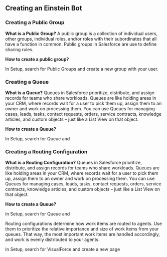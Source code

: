 ## Creating an Einstein Bot

### Creating a Public Group

**What is a Public Group?** A public group is a collection of individual users, other groups, individual roles, and/or roles with their subordinates that all have a function in common. Public groups in Salesforce are use to define sharing rules.

**How to create a public group?** 

In Setup, search for Public Groups and create a new group with your user. 

### Creating a Queue

**What is a Queue?** Queues in Salesforce prioritize, distribute, and assign records for teams who share workloads. Queues are like holding areas in your CRM, where records wait for a user to pick them up, assign them to an owner and work on processing them. You can use Queues for managing cases, leads, tasks, contact requests, orders, service contracts, knowledge articles, and custom objects – just like a List View on that object.

**How to create a Queue?** 

In Setup, search for Queue and 

### Creating a Routing Configuration

**What is a Routing Configuration?** Queues in Salesforce prioritize, distribute, and assign records for teams who share workloads. Queues are like holding areas in your CRM, where records wait for a user to pick them up, assign them to an owner and work on processing them. You can use Queues for managing cases, leads, tasks, contact requests, orders, service contracts, knowledge articles, and custom objects – just like a List View on that object.

**How to create a Queue?** 

In Setup, search for Queue and 

Routing configurations determine how work items are routed to agents. Use them to prioritize the relative importance and size of work items from your queues. That way, the most important work items are handled accordingly, and work is evenly distributed to your agents.

In Setup, search for VisualForce and create a new page
